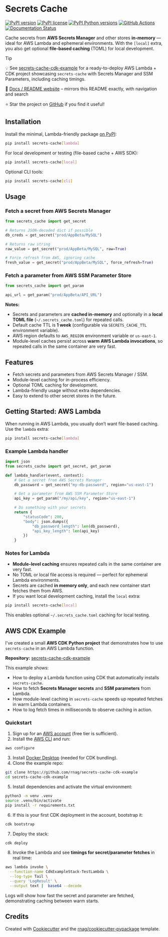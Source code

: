 <!--intro-start-->

# Secrets Cache

[![PyPI version](https://img.shields.io/pypi/v/secrets-cache.svg)](https://pypi.org/project/secrets-cache/)
[![PyPI license](https://img.shields.io/pypi/l/secrets-cache.svg)](https://pypi.org/project/secrets-cache/)
[![PyPI Python versions](https://img.shields.io/pypi/pyversions/secrets-cache.svg)](https://pypi.org/project/secrets-cache/)
[![GitHub Actions](https://github.com/rnag/py-secrets-cache/actions/workflows/release.yml/badge.svg)](https://github.com/rnag/py-secrets-cache/actions/workflows/release.yml)
[![Documentation Status](https://github.com/rnag/py-secrets-cache/actions/workflows/gh-pages.yml/badge.svg)](https://secrets-cache.ritviknag.com)

Cache secrets from **AWS Secrets Manager** and other stores **in-memory** — ideal for AWS Lambda and ephemeral environments.
With the `[local]` extra, you also get optional **file-based caching** (TOML) for local development.

> [!TIP]
> 💡 See [secrets-cache-cdk-example](https://github.com/rnag/secrets-cache-cdk-example)
> for a ready-to-deploy AWS Lambda + CDK project showcasing `secrets-cache` with
> Secrets Manager and SSM Parameters, including caching timings.

📖 [Docs / README website](https://secrets-cache.ritviknag.com) – mirrors this README exactly, with navigation and search

⭐ Star the project on [GitHub](https://github.com/rnag/py-secrets-cache) if you find it useful!

## Installation

Install the minimal, Lambda-friendly package [on PyPI](https://pypi.org/project/secrets-cache):

```bash
pip install secrets-cache[lambda]
```

For local development or testing (file-based cache + AWS SDK):

```bash
pip install secrets-cache[local]
```

Optional CLI tools:

```bash
pip install secrets-cache[cli]
```

## Usage

### Fetch a secret from AWS Secrets Manager

```python
from secrets_cache import get_secret

# Returns JSON-decoded dict if possible
db_creds = get_secret("prod/AppBeta/MySQL")

# Returns raw string
raw_value = get_secret("prod/AppBeta/MySQL", raw=True)

# Force refresh from AWS, ignoring cache
fresh_value = get_secret("prod/AppBeta/MySQL", force_refresh=True)
```

### Fetch a parameter from AWS SSM Parameter Store

```python
from secrets_cache import get_param

api_url = get_param("prod/AppBeta/API_URL")
```

**Notes:**

* Secrets and parameters are **cached in-memory** and optionally in a **local TOML file** (`~/.secrets_cache.toml`) for repeated calls.
* Default cache TTL is **1 week** (configurable via `SECRETS_CACHE_TTL` environment variable).
* AWS region defaults to `AWS_REGION` environment variable or `us-east-1`.
* Module-level caches persist across **warm AWS Lambda invocations**, so repeated calls in the same container are very fast.

## Features

* Fetch secrets and parameters from AWS Secrets Manager / SSM.
* Module-level caching for in-process efficiency.
* Optional TOML caching for development.
* Lambda-friendly usage without extra dependencies.
* Easy to extend to other secret stores in the future.

## Getting Started: AWS Lambda

When running in AWS Lambda, you usually don’t want file-based caching. Use the `lambda` extra:

```bash
pip install secrets-cache[lambda]
```

### Example Lambda handler

```python
import json
from secrets_cache import get_secret, get_param

def lambda_handler(event, context):
    # Get a secret from AWS Secrets Manager
    db_password = get_secret("my-db-password", region="us-east-1")

    # Get a parameter from AWS SSM Parameter Store
    api_key = get_param("/my/api/key", region="us-east-1")

    # Do something with your secrets
    return {
        "statusCode": 200,
        "body": json.dumps({
            "db_password_length": len(db_password),
            "api_key_length": len(api_key)
        })
    }
```

### Notes for Lambda

* **Module-level caching** ensures repeated calls in the same container are very fast.
* No TOML or local file access is required — perfect for ephemeral Lambda environments.
* Secrets are cached **in memory only**, and each new container start fetches them from AWS.
* If you want local development caching, install the `local` extra:

```bash
pip install secrets-cache[local]
```

This enables optional `~/.secrets_cache.toml` caching for local testing.

## AWS CDK Example

I've created a small **AWS CDK Python project** that demonstrates how to use `secrets-cache` in an AWS Lambda function.

**Repository:** [secrets-cache-cdk-example](https://github.com/rnag/secrets-cache-cdk-example)

This example shows:

* How to deploy a Lambda function using CDK that automatically installs `secrets-cache`.
* How to fetch **Secrets Manager secrets** and **SSM parameters** from Lambda.
* How module-level caching in `secrets-cache` speeds up repeated fetches in warm Lambda containers.
* How to log fetch times in milliseconds to observe caching in action.

### Quickstart

1. Sign up for an [AWS account](https://aws.amazon.com/free/) (free tier is sufficient).
2. Install the [AWS CLI](https://aws.amazon.com/cli/) and run:

```bash
aws configure
```

3. Install [Docker Desktop](https://www.docker.com/products/docker-desktop) (needed for CDK bundling).
4. Clone the example repo:

```bash
git clone https://github.com/rnag/secrets-cache-cdk-example
cd secrets-cache-cdk-example
```

5. Install dependencies and activate the virtual environment:

```bash
python3 -m venv .venv
source .venv/bin/activate
pip install -r requirements.txt
```

6. If this is your first CDK deployment in the account, bootstrap it:

```bash
cdk bootstrap
```

7. Deploy the stack:

```bash
cdk deploy
```

8. Invoke the Lambda and see **timings for secret/parameter fetches** in real time:

```bash
aws lambda invoke \
  --function-name CdkExampleStack-TestLambda \
  --log-type Tail \
  --query 'LogResult' \
  --output text |  base64 --decode
```

Logs will show how fast the secret and parameter are fetched, demonstrating caching between warm starts.

## Credits

Created with [Cookiecutter](https://github.com/audreyfeldroy/cookiecutter) and the [rnag/cookiecutter-pypackage](https://github.com/rnag/cookiecutter-pypackage) template.

<!--intro-end-->
